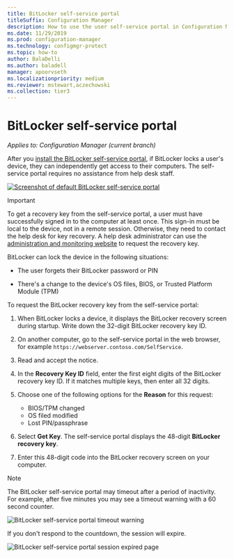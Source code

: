 ```yaml
---
title: BitLocker self-service portal
titleSuffix: Configuration Manager
description: How to use the user self-service portal in Configuration Manager for BitLocker recovery
ms.date: 11/29/2019
ms.prod: configuration-manager
ms.technology: configmgr-protect
ms.topic: how-to
author: BalaDelli
ms.author: baladell
manager: apoorvseth
ms.localizationpriority: medium
ms.reviewer: mstewart,aczechowski
ms.collection: tier3
---
```


# BitLocker self-service portal

*Applies to: Configuration Manager (current branch)*

<!--3601034-->

After you [install the BitLocker self-service portal](setup-websites.md), if BitLocker locks a user's device, they can independently get access to their computers. The self-service portal requires no assistance from help desk staff.

[![Screenshot of default BitLocker self-service portal](media/bitlocker-self-service-portal.png)](media/bitlocker-self-service-portal.png#lightbox)

> [!IMPORTANT]
> To get a recovery key from the self-service portal, a user must have successfully signed in to the computer at least once. This sign-in must be local to the device, not in a remote session. Otherwise, they need to contact the help desk for key recovery. A help desk administrator can use the [administration and monitoring website](helpdesk-portal.md) to request the recovery key.

BitLocker can lock the device in the following situations:

- The user forgets their BitLocker password or PIN

- There's a change to the device's OS files, BIOS, or Trusted Platform Module (TPM)

To request the BitLocker recovery key from the self-service portal:

1. When BitLocker locks a device, it displays the BitLocker recovery screen during startup. Write down the 32-digit BitLocker recovery key ID.

1. On another computer, go to the self-service portal in the web browser, for example `https://webserver.contoso.com/SelfService`.

1. Read and accept the notice.

1. In the **Recovery Key ID** field, enter the first eight digits of the BitLocker recovery key ID. If it matches multiple keys, then enter all 32 digits.

1. Choose one of the following options for the **Reason** for this request:

    - BIOS/TPM changed
    - OS filed modified
    - Lost PIN/passphrase

1. Select **Get Key**. The self-service portal displays the 48-digit **BitLocker recovery key**.

1. Enter this 48-digit code into the BitLocker recovery screen on your computer.

> [!NOTE]
> The BitLocker self-service portal may timeout after a period of inactivity. For example, after five minutes you may see a timeout warning with a 60 second counter.
>
> ![BitLocker self-service portal timeout warning](media/bitlocker-self-service-portal-timeout-warning.png)
>
> If you don't respond to the countdown, the session will expire.
>
> ![BitLocker self-service portal session expired page](media/bitlocker-self-service-portal-session-expired.png)
